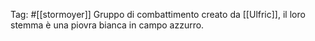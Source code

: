 Tag: #[[stormoyer]] 
Gruppo di combattimento creato da [[Ulfric]], il loro stemma è una piovra bianca in campo azzurro.